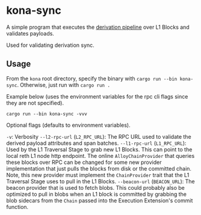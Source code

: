
# kona-sync

A simple program that executes the [derivation pipeline][derive] over L1 Blocks and validates payloads.

Used for validating derivation sync.

[derive]: https://github.com/ethereum-optimism/kona/tree/main/crates/derive

## Usage

From the `kona` root directory, specify the binary with `cargo run --bin kona-sync`.
Otherwise, just run with `cargo run .`

Example below (uses the environment variables for the rpc cli flags since they are not specified).

```
cargo run --bin kona-sync -vvv 
```

Optional flags (defaults to environment variables).

`-v`: Verbosity
`--l2-rpc-url` (`L2_RPC_URL`): The RPC URL used to validate the derived payload attributes and span batches.
`--l1-rpc-url` (`L1_RPC_URL`): Used by the L1 Traversal Stage to grab new L1 Blocks. This can point to the local reth L1 node http endpoint. The online `AlloyChainProvider` that queries these blocks over RPC can be changed for some new provider implementation that just pulls the blocks from disk or the committed chain. Note, this new provider must implement the `ChainProvider` trait that the L1 Traversal Stage uses to pull in the L1 Blocks.
`--beacon-url` (`BEACON_URL`): The beacon provider that is used to fetch blobs. This could probably also be optimized to pull in blobs when an L1 block is committed by grabbing the blob sidecars from the `Chain` passed into the Execution Extension's commit function.





